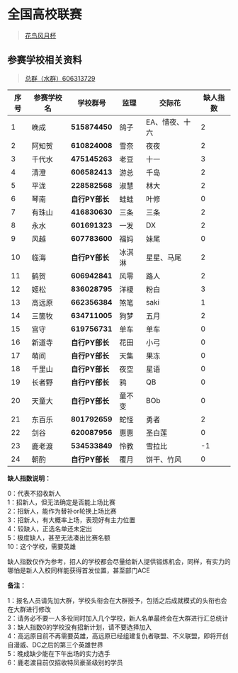 全国高校联赛
=============
> [花鸟风月杯](hnfy.md)

## 参赛学校相关资料 
> [总群（水群）606313729](https://jq.qq.com/?_wv=1027&k=5AtCCIw)

 序号 | 参赛学校名 | 学校群号 | 监理  | 交际花      | 缺人指数 
 ---|---------|---------------|-----|----------|----- 
 1  | 晚成    | **515874450** | 鸽子  | EA、惜夜、十六 | 2    
 2  | 阿知贺  | **610824008** | 雪奈  | 夜夜      | 2    
 3  | 千代水  | **475145263** | 老豆  | 十一       | 3    
 4  | 清澄    | **606582413** | 游总  | 千岛       | 2    
 5  | 平泷    | **228582568** | 淑慧  | 林大       | 2   
 6  | 琴南    | **自行PY部长** | 蛙蛙  | 叶修       | 0    
 7  | 有珠山  | **416830630** | 三条  | 三条       | 2    
 8  | 永水    | **601691323** | 一发  | DX       | 2    
 9  | 风越    | **607783600** | 福妈  | 妹尾       | 0    
 10 | 临海    | **自行PY部长** | 冰淇淋 | 星星、马尾    | 2    
 11 | 鹤贺    | **606942841** | 风零  | 路人       | 2    
 12 | 姬松    | **836028795** | 洋榎  | 粉白       | 3    
 13 | 高远原  | **662356384** | 煞笔  | saki     | 1   
 14 | 三箇牧  | **634711005** | 狗梦  | 五月       | 2    
 15 | 宫守    | **619756731** | 单车  | 单车       | 0    
 16 | 新道寺  | **自行PY部长** | 花田  | 小弓       | 0    
 17 | 萌间  | **自行PY部长**  | 天集  | 果冻       | 0    
 18 | 千里山  | **自行PY部长**  | 夜空  | 星语       | 0    
 19 | 长者野  | **自行PY部长**  | 鸦   | QB      | 0    
 20 | 天童大  | **自行PY部长**  | 童不变  | BOb       | 0    
 21 | 东百乐  | **801792659** | 蛇怪  | 勇者       | 2    
 22 | 剑谷    | **620087956** | 惠惠  | 圣白莲      | 0    
 23 | 鹿老渡  | **534533849** | 怜教  | 雪拉比      | -1    
 24 | 朝酌    | **自行PY部长** | 覆月  | 饼干、竹风    | 0   

**缺人指数说明：**

0：代表不招收新人  
1：招新人，但无法确定是否能上场比赛  
2：招新人，能作为替补or轮换上场比赛  
3：招新人，有大概率上场，表现好有主力位置  
4：较缺人，正选名单还未定出  
5：极度缺人，甚至无法凑出比赛名额  
10：这个学校，需要英雄  

缺人指数仅作为参考，招人的学校都会尽量给新人提供锻炼机会，同样，有实力的哪怕是新人入校同样能获得首发位置，甚至部门ACE

**备注：**

1：报名人员请先加大群，学校头衔会在大群授予，包括之后成就模式的头衔也会在大群进行修改  
2：请务必不要一人多役同时加入几个学校，新人名单最终会在大群进行汇总统计  
3：缺人指数0的学校没有招新计划，请不要选择加入  
4：高远原目前不再需要英雄，高远原已经组建复仇者联盟、不义联盟，即将开创自漫威、DC之后的第三个英雄世界  
5：晚成缺少能在下午出场的实力选手   
6：鹿老渡目前仅招收特凤豪圣级别的学员  


